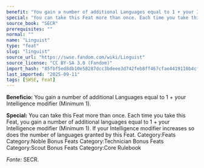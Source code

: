```yaml
---
benefit: "You gain a number of additional Languages equal to 1 + your Intelligence modifier (Minimum 1)."
special: "You can take this Feat more than once. Each time you take this Feat, you gain a number of additional languages equal to 1 + your Intelligence modifier (Minimum 1). If your Intelligence modifier increases so does the number of languages granted by this Feat. Category:Feats Category:Noble Bonus Feats Category:Technician Bonus Feats Category:Scout Bonus Feats Category:Core Rulebook"
source_book: "SECR"
prerequisites: ""
normal: ""
name: "Linguist"
type: "feat"
slug: "linguist"
source_url: "https://swse.fandom.com/wiki/Linguist"
source_license: "CC BY-SA 3.0 (Fandom)"
import_hash: "85fbf5ed8db10e58287dcc3bdeee3d742feb8ff467cfae4419110b4cf35965e2"
last_imported: "2025-09-11"
tags: [SWSE, Feat]
---
```

**Beneficio:** You gain a number of additional Languages equal to 1 + your Intelligence modifier (Minimum 1).

**Special:** You can take this Feat more than once. Each time you take this Feat, you gain a number of additional languages equal to 1 + your Intelligence modifier (Minimum 1). If your Intelligence modifier increases so does the number of languages granted by this Feat. Category:Feats Category:Noble Bonus Feats Category:Technician Bonus Feats Category:Scout Bonus Feats Category:Core Rulebook

*Fonte:* SECR.